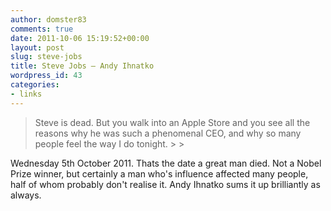 ```yaml
---
author: domster83
comments: true
date: 2011-10-06 15:19:52+00:00
layout: post
slug: steve-jobs
title: Steve Jobs – Andy Ihnatko
wordpress_id: 43
categories:
- links
---
```


<blockquote>Steve is dead. But you walk into an Apple Store and you see all the reasons why he was such a phenomenal CEO, and why so many people feel the way I do tonight.
>
> </blockquote>




Wednesday 5th October 2011. Thats the date a great man died. Not a Nobel Prize winner, but certainly a man who's influence affected many people, half of whom probably don't realise it. Andy Ihnatko sums it up brilliantly as always.

